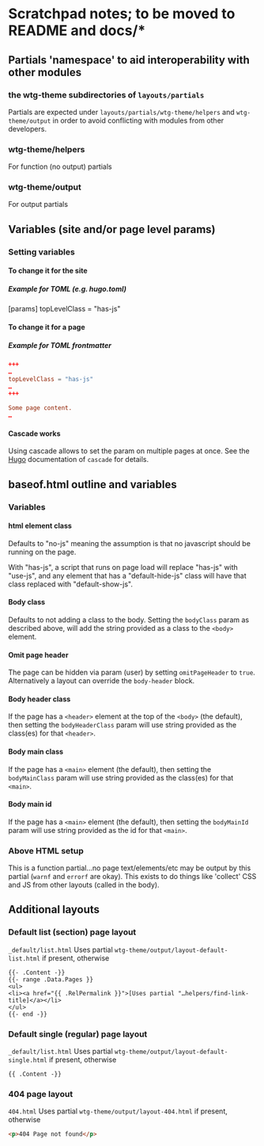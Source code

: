 # Scratchpad notes; to be moved to README and docs/*

## Partials 'namespace' to aid interoperability with other modules

### the wtg-theme subdirectories of `layouts/partials`

Partials are expected under `layouts/partials/wtg-theme/helpers` and
`wtg-theme/output` in order to avoid conflicting with modules from
other developers.

### wtg-theme/helpers

For function (no output) partials

### wtg-theme/output

For output partials

## Variables (site and/or page level params)

### Setting variables

#### To change it for the site

##### Example for TOML (e.g. hugo.toml)

[params]
topLevelClass = "has-js"

#### To change it for a page

##### Example for TOML frontmatter

``` toml
+++
…
topLevelClass = "has-js"
…
+++

Some page content.
…
```

#### Cascade works

Using cascade allows to set the param on multiple pages at once.
See the [Hugo](https://gohugo.io) documentation of `cascade` for details.

## baseof.html outline and variables

### Variables

#### html element class

Defaults to "no-js" meaning the assumption is that no javascript should be
running on the page.

With "has-js", a script that runs on page load will replace "has-js" with
"use-js", and any element that has a "default-hide-js" class will have that
class replaced with "default-show-js".

#### Body class

Defaults to not adding a class to the body. Setting the
`bodyClass` param as described above, will add the
string provided as a class to the `<body>` element.

#### Omit page header

The page can be hidden via param (user) by setting `omitPageHeader`
to `true`. Alternatively a layout can override the `body-header` block.

#### Body header class

If the page has a `<header>` element at the top of the `<body>` (the default),
then setting the `bodyHeaderClass` param will use string provided as the
class(es) for that `<header>`.

#### Body main class

If the page has a `<main>` element (the default), then
setting the `bodyMainClass` param will use string provided as the
class(es) for that `<main>`.

#### Body main id

If the page has a `<main>` element (the default), then setting
the `bodyMainId` param will use string provided as the
id for that `<main>`.

### Above HTML setup

This is a function partial…no page text/elements/etc may be output by this
partial (`warnf` and `errorf` are okay). This exists to do things like
'collect' CSS and JS from other layouts (called in the body).

## Additional layouts

### Default list (section) page layout

`_default/list.html` Uses partial `wtg-theme/output/layout-default-list.html` if
present, otherwise

```go-html-template
{{- .Content -}}
{{- range .Data.Pages }}
<ul>
<li><a href="{{ .RelPermalink }}">[Uses partial "…helpers/find-link-title]</a></li>
</ul>
{{- end -}}
```

### Default single (regular) page layout

`_default/list.html` Uses partial `wtg-theme/output/layout-default-single.html`
if present, otherwise

```go-html-template
{{ .Content -}}
```

### 404 page layout

`404.html` Uses partial `wtg-theme/output/layout-404.html` if present,
otherwise

```html
<p>404 Page not found</p>
```

